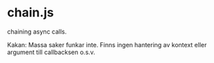 chain.js
========

chaining async calls.

Kakan: Massa saker funkar inte. Finns ingen hantering av kontext eller argument till callbacksen o.s.v.
